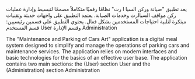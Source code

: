 
يعد تطبيق "صيانة وركن السيا ا رت" نظامًا رقميًا متكاملاً مصممًا لتبسيط وإدارة عمليات ركن مواقف السياارت وخدمات الصيانة. يعتمد التطبيق على واجهات حديثة وتقنيات مبتكرة لتلبية احتياجات المستخدمين بشكل فعال. يحتوي التطبيق على قسمين رئيسيين: قسم المستخدم User وقسم الإدارة Administration

The "Maintenance and Parking of Cars Art" application is a digital meal system designed to simplify and manage the operations of parking cars and maintenance services. The application relies on modern interfaces and basic technologies for the basics of an effective user base. The application contains two main sections: the (User) section User and the (Administration) section Administration
